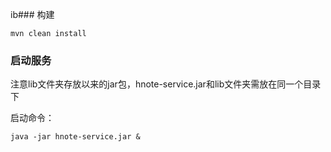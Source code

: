 ib### 构建

```
mvn clean install
```

### 启动服务

注意lib文件夹存放以来的jar包，hnote-service.jar和lib文件夹需放在同一个目录下

启动命令：
```
java -jar hnote-service.jar &
```
